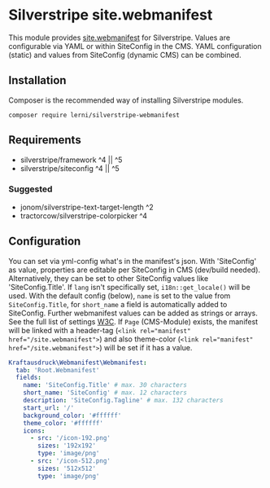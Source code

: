 # Silverstripe site.webmanifest

This module provides [site.webmanifest](https://developer.mozilla.org/en-US/docs/Web/Manifest) for Silverstripe. Values are configurable via YAML or within SiteConfig in the CMS. YAML configuration (static) and values from SiteConfig (dynamic CMS) can be combined.

## Installation

Composer is the recommended way of installing Silverstripe modules.

```
composer require lerni/silverstripe-webmanifest
```

## Requirements

-   silverstripe/framework ^4 || ^5
-   silverstripe/siteconfig ^4 || ^5

### Suggested

-   jonom/silverstripe-text-target-length ^2
-   tractorcow/silverstripe-colorpicker ^4

## Configuration

You can set via yml-config what's in the manifest's json. With 'SiteConfig' as value, properties are editable per SiteConfig in CMS (dev/build needed). Alternatively, they can be set to other SiteConfig values like 'SiteConfig.Title'. If `lang` isn't specifically set, `i18n::get_locale()` will be used. With the default config (below), `name` is set to the value from `SiteConfig.Title`, for `short_name` a field is automatically added to SiteConfig. Further webmanifest values can be added as strings or arrays. See the full list of settings [W3C](https://w3c.github.io/manifest/#webappmanifest-dictionary). If `Page` (CMS-Module) exists, the manifest will be linked with a header-tag (`<link rel="manifest" href="/site.webmanifest">`) and also theme-color (`<link rel="manifest" href="/site.webmanifest">`) will be set if it has a value.

```yaml
Kraftausdruck\Webmanifest\Webmanifest:
  tab: 'Root.Webmanifest'
  fields:
    name: 'SiteConfig.Title' # max. 30 characters
    short_name: 'SiteConfig' # max. 12 characters
    description: 'SiteConfig.Tagline' # max. 132 characters
    start_url: '/'
    background_color: '#ffffff'
    theme_color: '#ffffff'
    icons:
      - src: '/icon-192.png'
        sizes: '192x192'
        type: 'image/png'
      - src: '/icon-512.png'
        sizes: '512x512'
        type: 'image/png'
```
